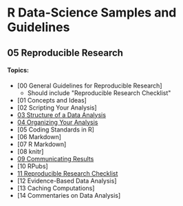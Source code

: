 # R Data-Science Samples and Guidelines
## 05 Reproducible Research
#### Topics:

- [00 General Guidelines for Reproducible Research]
  - Should include "Reproducible Research Checklist"
- [01 Concepts and Ideas]
- [02 Scripting Your Analysis]
- [03 Structure of a Data Analysis](03-structure-of-a-data-analysis/)
- [04 Organizing Your Analysis](04-organizing-your-analysis/)
- [05 Coding Standards in R]
- [06 Markdown]
- [07 R Markdown]
- [08 knitr]
- [09 Communicating Results](09-communicating-results/)
- [10 RPubs]
- [11 Reproducible Research Checklist](11-reproducible-research-checklist/)
- [12 Evidence-Based Data Analysis]
- [13 Caching Computations]
- [14 Commentaries on Data Analysis]

